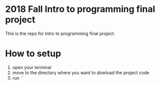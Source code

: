 # 2018 Fall Intro to programming final project
This is the repo for Intro to programming final project.

# How to setup
1. open your terminal
2. move to the directory where you want to dowload the project code
3. run ``
